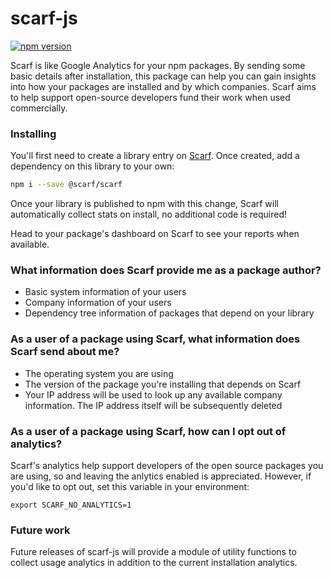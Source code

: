 # scarf-js

[![npm version](https://badge.fury.io/js/%40scarf%2Fscarf.svg)](https://badge.fury.io/js/%40scarf%2Fscarf)

Scarf is like Google Analytics for your npm packages. By sending some basic
details after installation, this package can help you can gain insights into how
your packages are installed and by which companies. Scarf aims to help support
open-source developers fund their work when used commercially.

### Installing

You'll first need to create a library entry on [Scarf](https://scarf.sh). Once
created, add a dependency on this library to your own:

```bash
npm i --save @scarf/scarf
```

Once your library is published to npm with this change, Scarf will automatically
collect stats on install, no additional code is required!

Head to your package's dashboard on Scarf to see your reports when available.

### What information does Scarf provide me as a package author?

- Basic system information of your users
- Company information of your users
- Dependency tree information of packages that depend on your library

### As a user of a package using Scarf, what information does Scarf send about me?

- The operating system you are using
- The version of the package you're installing that depends on Scarf
- Your IP address will be used to look up any available company information. The
  IP address itself will be subsequently deleted
  
### As a user of a package using Scarf, how can I opt out of analytics?

Scarf's analytics help support developers of the open source packages you are using, so 
and leaving the anlytics enabled is appreciated. However, if you'd like to opt out,
set this variable in your environment:

```shell
export SCARF_NO_ANALYTICS=1
```

### Future work

Future releases of scarf-js will provide a module of utility functions to
collect usage analytics in addition to the current installation analytics.
